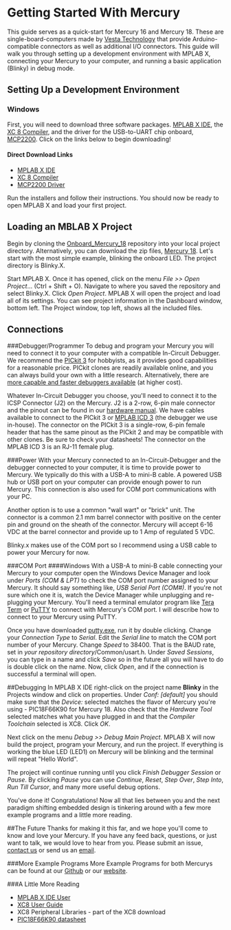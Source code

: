 # Getting Started With Mercury

This guide serves as a quick-start for Mercury 16 and Mercury 18.  These are single-board-computers made by [Vesta Technology][vesta] that provide Arduino-compatible connectors as well as additional I/O connectors.  This guide will walk you through setting up a development environment with MPLAB X, connecting your Mercury to your computer, and running a basic application (Blinky) in debug mode.

[vesta]: https://www.vestatech.com/

## Setting Up a Development Environment
### Windows
First, you will need to download three software packages.   [MPLAB X IDE][wMPLAB], the [XC 8 Compiler][wXC8], and the driver for the USB-to-UART chip onboard, [MCP2200][wMCP].  Click on the links below to begin downloading!

[wMPLAB]: http://www.microchip.com/pagehandler/en-us/family/mplabx/home.html
[wXC8]: http://www.microchip.com/pagehandler/en-us/devtools/mplabxc/home.html
[wMCP]: http://www.microchip.com/wwwproducts/devices.aspx?dDocName=en546923

#### Direct Download Links
* [MPLAB X IDE](http://www.microchip.com/mplabx-ide-windows-installer)
* [XC 8 Compiler](http://www.microchip.com/mplabxc8windows)
* [MCP2200 Driver](http://ww1.microchip.com/downloads/en/DeviceDoc/MCP2221%20Windows%20Driver%202014-10-09.zip)

Run the installers and follow their instructions.  You should now be ready to open MPLAB X and load your first project.

## Loading an MBLAB X Project
Begin by cloning the [Onboard_Mercury_18][rep_18] repository into your local project directory.  Alternatively, you can download the zip files, [Mercury 18][zip_18].  Let's start with the most simple example, blinking the onboard LED.  The project directory is Blinky.X.  

[rep_18]: https://github.com/VestaTechnology/Onboard_Mercury_18
[zip_18]: https://github.com/VestaTechnology/Onboard_Mercury_18/archive/master.zip

Start MPLAB X.  Once it has opened, click on the menu _File >> Open Project_... (Ctrl + Shift + O).  Navigate to where you saved the repository and select Blinky.X.  Click _Open Project_.  MPLAB X will open the project and load all of its settings.  You can see project information in the Dashboard window, bottom left.  The Project window, top left, shows all the included files.  

## Connections
###Debugger/Programmer
To debug and program your Mercury you will need to connect it to your computer with a compatible In-Circuit Debugger.   We recommend the [PICkit 3][pickit3] for hobbyists, as it provides good capabilities for a reasonable price. PICkit clones are readily available online, and you can always build your own with a little research. Alternatively, there are [more capable and faster debuggers available][icd_3] (at higher cost).

[pickit3]: http://www.microchip.com/Developmenttools/ProductDetails.aspx?PartNO=PG164130

Whatever In-Circuit Debugger you choose, you'll need to connect it to the ICSP Connector (J2) on the Mercury.  J2 is a 2-row, 6-pin male connector and the pinout can be found in our [hardware manual][hw_man].  We have cables available to connect to the PICkit 3 or [MPLAB ICD 3][icd_3] (the debugger we use in-house).  The connector on the PICkit 3 is a single-row, 6-pin female header that has the same pinout as the PICkit 2 and may be compatible with other clones.  Be sure to check your datasheets!  The connector on the MPLAB ICD 3 is an RJ-11 female plug.

[hw_man]: https://www.vestatech.com/wp-content/uploads/2015/03/Mercury-Hardware-Manual-v1.2.pdf
[icd_3]: http://www.microchip.com/Developmenttools/ProductDetails.aspx?PartNO=DV164035

###Power
With your Mercury connected to an In-Circuit-Debugger and the debugger connected to your computer, it is time to provide power to Mercury.  We typically do this with a USB-A to mini-B cable.  A powered USB hub or USB port on your computer can provide enough power to run Mercury.  This connection is also used for COM port communications with your PC.

Another option is to use a common "wall wart" or "brick" unit.  The connector is a common 2.1 mm barrel connector with positive on the center pin and ground on the sheath of the connector.  Mercury will accept 6-16 VDC at the barrel connector and provide up to 1 Amp of regulated 5 VDC.

Blinky.x makes use of the COM port so I recommend using a USB cable to power your Mercury for now.  

###COM Port
####Windows
With a USB-A to mini-B cable connecting your Mercury to your computer open the Windows Device Manager and look under _Ports (COM & LPT)_ to check the COM port number assigned to your Mercury.  It should say something like, _USB Serial Port (COM#)_.  If you're not sure which one it is, watch the Device Manager while unplugging and re-plugging your Mercury.  You'll need a terminal emulator program like [Tera Term][tera] or [PuTTY][putty] to connect with Mercury's COM port.  I will describe how to connect to your Mercury using PuTTY.

[tera]: http://ttssh2.sourceforge.jp/
[putty]: http://www.putty.org/

Once you have downloaded [putty.exe](http://the.earth.li/~sgtatham/putty/latest/x86/putty.exe), run it by double clicking.  Change your _Connection Type_ to _Serial_.  Edit the _Serial line_ to match the COM port number of your Mercury.  Change _Speed_ to 38400.  That is the BAUD rate, set in _your repository directory_/Common/usart.h.  Under _Saved Sessions_, you can type in a name and click _Save_ so in the future all you will have to do is double click on the name.  Now, click _Open_, and if the connection is successful a terminal will open.  


##Debugging
In MPLAB X IDE right-click on the project name __Blinky__ in the Projects window and click on properties.  Under _Conf: [default]_ you should make sure that the _Device:_ selected matches the flavor of Mercury you're using - PIC18F66K90 for Mercury 18.  Also check that the _Hardware Tool_ selected matches what you have plugged in and that the _Compiler Toolchain_ selected is XC8.  Click _OK_.

Next click on the menu _Debug >> Debug Main Project_.  MPLAB X will now build the project, program your Mercury, and run the project.  If everything is working the blue LED (LED1) on Mercury will be blinking and the terminal will repeat "Hello World".

The project will continue running until you click _Finish Debugger Session_ or _Pause_.  By clicking _Pause_ you can use _Continue_, _Reset_, _Step Over_, _Step Into_, _Run Till Cursor_, and many more useful debug options.

You've done it! Congratulations!  Now all that lies between you and the next paradigm shifting embedded design is tinkering around with a few more example programs and a little more reading.

##The Future
Thanks for making it this far, and we hope you'll come to know and love your Mercury.  If you have any feed back, questions, or just want to talk, we would love to hear from you.  Please submit an issue, [contact us][contact] or send us an [email][mail]. 

[contact]: https://www.vestatech.com/support/contact-us/
[mail]: mailto:support@vestatech.com?subj=Github/Mercury

###More Example Programs
More Example Programs for both Mercurys can be found at our [Github][vesta_github] or our [website][web_example].

[vesta_github]: https://github.com/VestaTechnology
[web_example]: https://www.vestatech.com/support/downloads/
  
###A Little More Reading
* [MPLAB X IDE User](http://ww1.microchip.com/downloads/en/DeviceDoc/50002027C.pdf) 
* [XC8 User Guide](http://ww1.microchip.com/downloads/en/DeviceDoc/50002053E.pdf)
* XC8 Peripheral Libraries - part of the XC8 download
* [PIC18F66K90 datasheet](http://ww1.microchip.com/downloads/en/DeviceDoc/39957d.pdf)
